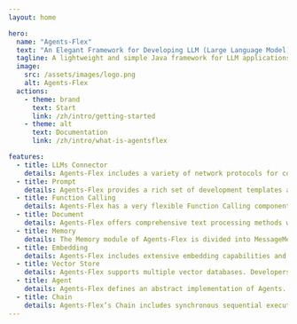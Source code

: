 ```yaml
---
layout: home

hero:
  name: "Agents-Flex"
  text: "An Elegant Framework for Developing LLM (Large Language Model) Applications"
  tagline: A lightweight and simple Java framework for LLM applications, inspired by LangChain。
  image:
    src: /assets/images/logo.png
    alt: Agents-Flex
  actions:
    - theme: brand
      text: Start
      link: /zh/intro/getting-started
    - theme: alt
      text: Documentation
      link: /zh/intro/what-is-agentsflex

features:
  - title: LLMs Connector
    details: Agents-Flex includes a variety of network protocols for connecting large models, such as HTTP, SSE, and WS. Its simple and flexible design allows developers to easily connect to various large models, including OpenAI, Baidu Wenxin, Spark Model, and Tongyi Qianwen.
  - title: Prompt
    details: Agents-Flex provides a rich set of development templates and supports a Prompt Framework, including FEW-SHOT, CRISPE, BROKE, and ICIO. Developers can also customize their own unique prompt templates.
  - title: Function Calling
    details: Agents-Flex has a very flexible Function Calling component. It supports local method definitions, parsing, callbacks through LLMs, and executing local methods to obtain results. Developers can implement Function Calling with just a few lines of code.
  - title: Document
    details: Agents-Flex offers comprehensive text processing methods with built-in Loader, Parser, and Splitter components. Each component has multiple implementations, making it easy to load data from the web, local files, databases, and various data types.
  - title: Memory
    details: The Memory module of Agents-Flex is divided into MessageMemory and ContextMemory, used for recording historical dialogues and Chain execution contexts, respectively. Developers can extend the Memory module by inheritance to achieve richer functionalities.
  - title: Embedding
    details: Agents-Flex includes extensive embedding capabilities and extensions. Developers can implement the Embedding interface to expand their private embedding algorithms and support.
  - title: Vector Store
    details: Agents-Flex supports multiple vector databases. Developers can also implement the VectorStore interface to expand their private VectorStore services.
  - title: Agent
    details: Agents-Flex defines an abstract implementation of Agents. Developers can use the Agents Chain to create more interactive applications.
  - title: Chain
    details: Agents-Flex’s Chain includes synchronous sequential execution Chains, asynchronous execution Chains, and loop execution Chains, helping developers handle various scenarios.
---
```



<style>
:root {
  --vp-home-hero-name-color: transparent;
  --vp-home-hero-name-background: -webkit-linear-gradient(120deg, #bd34fe 30%, #41d1ff);

  --vp-home-hero-image-background-image: linear-gradient(-45deg, #bd34fe 50%, #47caff 50%);
  --vp-home-hero-image-filter: blur(44px);
}

@media (min-width: 640px) {
  :root {
    --vp-home-hero-image-filter: blur(56px);
  }
}

@media (min-width: 960px) {
  :root {
    --vp-home-hero-image-filter: blur(68px);
  }
}
</style>
